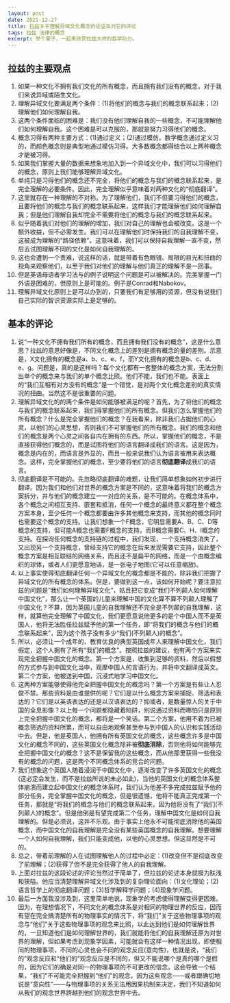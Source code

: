 ```yaml
---
layout: post
date: 2021-12-27
title: 拉兹关于理解异域文化概念的论证及对它的评论
tags: 拉兹 法律的概念
excerpt: 举个栗子，一起来欣赏拉兹大师的哲学功力。
---
```


## 拉兹的主要观点

1. 如果一种文化不拥有我们文化的所有概念，而且拥有我们没有的概念，对于我们来说异域或陌生文化。
2. 理解异域文化要满足两个条件：(1)将他们的概念与我们的概念联系起来；(2)理解他们如何理解自我。
3. 这两个条件面临的困难是：我们没有他们理解自我的一些概念，不可能理解他们如何理解自我。这个困难是可以克服的，那就是努力习得他们的概念。
4. 概念习得有两种主要方式：(1)通过定义；(2)通过模仿。数学概念通过定义习的，而颜色概念则是典型地通过模仿习得。大多数概念都得结合以上两种概念才能被习得。
5. 如果我们掌握大量的数据来想象地加入到一个异域文化中，我们可以习得他们的概念，原则上我们能够理解异域文化。
6. 单纯只是习得他们的概念还不完全，将他们的概念与我们的概念联系起来，是完全理解的必要条件。因此，完全理解似乎意味着对两种文化的“彻底翻译”。
7. 这里就存在一种理解的不对称。为了理解他们，我们不但要习得他们的概念，且要将他们的概念与我们的概念联系起来，这样我们才能理解他们如何理解自我；但是他们理解自我却完全不需要将他们的概念与我们的概念联系起来。
8. 似乎随着我们对他们的理解的增加，我们对自己的理解也会被改变。这是一个额外收益，但不必需发生。我们可以在理解他们时保持我们的自我理解不变，这被成为理解的“路径依赖”。这意味着，我们可以保持自我理解一直不变，然后去试图理解不同的文化是如何自我理解的。
9. 这也会遭到一个责难，说这样的话，就是带着有色眼镜、局限的目光和扭曲的视角来观察他们，以至于我们对他们的理解与他们真正的理解不是一回事。
10. 但是英语母语者学习法与的例子说明这个问题是可以被解决的。完美掌握一门外语是困难的，但原则上是可能的。例子是Conrad和Nabokov。
11. 理解异域文化原则上是可以办到的，只要我们有足够用的资源，但没有说我们自己实际的智识资源实际上是足够的。

## 基本的评论

1. 说“一种文化不拥有我们所有的概念，而且拥有我们没有的概念”，这是什么意思？拉兹的意思好像是，不同文化概念上的差别是拥有概念的量的差别。示意是，X文化拥有的概念是a、b、c、e、f，而Y文化拥有的概念是b、c、d、e、g。问题是，真的是这样吗？每个文化都有一套整体的概念方案，无法分割出单个的概念来与我们的单个概念比照。他们不能，我们也不能。表面上的“我们互相有对方没有的概念”是一个错觉，是对两个文化概念差别的真实情况的扭曲。当然这不是很重要的问题。
2. 理解异域文化的的两个条件是如何能够被满足的呢？首先，为了将他们的概念与我们的概念联系起来，我们得掌握他们的所有概念。但我们怎么掌握他们的所有概念？什么是完全掌握他们的概念？在我看来，除非我们占据他们的心灵，以他们的心灵思想，否则我们不可掌握他们的所有概念。我们的概念和他们的概念是两个心灵之间各自内在拥有的东西。所以，掌握他们的概念，不是直接获得他们概念的，而是试图将他们的语言翻译成我们的语言。这是因为，概念是内在的，而语言是外显的，而且一般来说我们认为语言被用来表达概念。这样，完全掌握他们的概念，至少要将他们的语言**彻底翻译**成我们的语言。
3. 彻底翻译是不可能的。先忽略彻底翻译的难题，让我们简单想象如何初步进行翻译。因为我们和他们对世界的概念方案是不同的，这意味着将我们的概念方案拆分，并与他们的概念建立一一对应的关系，是不可能的。在概念体系中，各个概念之间相互支持、嵌套和抵消，任何一个概念的最终意义都在整个概念方案本身，至少任何一个概念都要由许多其他概念来支持，而其他的概念同时也需要这个概念的支持。让我们想象一个F概念，它明显需要A、B、C、D等概念的支持，但可能A概念也需要F概念的支持，而B概念需要C、H、I概念的支持。在探询任何概念的支持链的过程中，我们发现，一个支持概念消失了，又出现另一个支持概念，曾经支持它的概念在后来发现需要它支持，因此整个概念方案是相互联结的网络关系，而且还不是扁平的网络，而是一个由概念编织的球体，或者人们更愿意地话，是一张电子地图(它可以任意缩放)。
4. 以上事实使得彻底翻译任何一个异域文化的概念都是不能的，除非我们把握了异域文化的所有概念的体系。但是，要做到这一点，该如何开始呢？要注意拉兹的问题是“我们如何理解异域文化”，姑且把它变成“我们不列颠人如何理解中国文化”，那么让一个英国的儿童来理解中国的文化算不算不列颠人理解了中国文化？不算，因为英国儿童的自我理解还不完全是不列颠的自我理解，这样，就算他完全理解了中国文化，我们更愿意说他更多的是个中国人而不是英国人，他将无法胜任拉兹赋予他的第一个任务，即“将我们的概念与他们的概念联系起来”，因为这个孩子没有多少“我们(不列颠人)的概念”。
5. 所以，必须让一个成年的、教育优良的典型英国成年人来理解中国文化，我们假定，这个人拥有了所有“我们的概念”。按照拉兹的建议，他有两个方案来实现完全把握中国文化的概念。第一个方案是，收集到足够的资料，然后以假想的方式参与到中国文化当中，观摩中国人的言语行为，并将中文翻译成英文。第二个方案，他被送到中国，沉浸式地学习中国文化。
6. 这两种方案能够使得他完全把握中国文化的概念吗？第一个方案是有些让人忍俊不禁。那些资料是由谁提供的呢？它们是以什么概念方案来捕捉、筛选和表达的？它们是以英语表达的还是以汉语表达的？抑或者，是数量惊人的关于中国的全息影像？以上每一个问题都隐藏着陷阱，别说通过资料而哪怕只是原则上完全把握中国文化的概念，都将是一个笑话。第二个方案，他用不着为已被概念筛选的资料所累，而可以自由地观察甚至参与到中国人的认识和实践活动中去。但是，他是英国人，他拥有所有英国文化的概念，这些概念许多是中国文化的概念不同的，这些英国文化概念除非被**彻底消除**，否则他将如何能够完全把握中国文化的概念？这不是保留我的这些概念，而从他那里获得一些我没有的概念的问题，这是两个不同概念体系的竞合的问题。
7. 我们想象这个英国人随着浸润于中国文化中，逐渐改变了许多英国文化的概念(这必定会发生，而不是拉兹所说的未必如此)，当他的英国文化的概念体系整体崩溃而建立起中国文化的概念体系时，我们认为他差不多完成拉兹赋予他的部分任务，完全掌握中国文化的概念，但是很遗憾，他将不能真正完成第一个任务，那就是“将我们的概念与他们的概念联系起来，因为他将没有了“我们(不列颠人)的概念”。但是他倒是有望完成第二个任务，理解中国文化是如何自我理解的。但是必须说，这并不乐观。由于事实上他永不可能彻底消除他的英国概念，而中国文化的自我理解是完全没有某些英国概念的自我理解。想要理解一个人如何自我理解，我们只能变成他，以他的心灵思想。但这显然是不可的。
8. 总之，带着前理解的人在试图理解他人的过程中必定：(1)改变但不是彻底改变了前理解；(2)获得了但不是完全获得了他人的自我理解。
9. 上面对拉兹的这段论述的评论当然过于简单了，但拉兹的论述本身就极为肤浅和狭隘。他应当清楚理解异域文化涉及到的复杂理论面向：(1)文化理论；(2)语言哲学上的彻底翻译问题；(3)哲学解释学问题；(4)现象学问题。
10. 最后一方面我没涉及到，这里简单地说，现象学的考虑使得理解变得更困难。因为，在理想情况下，不同文化的概念体系是对相同的物理世界的反应，因而有望在完全搞清楚所有的物理事实的情况下，将“我们”关于这些物理事项的观念与“他们”关于这些物理事项的观念来比照，以此达到他们是如何理解世界的，一旦知道他们是如何理解世界的，我们就能将他们的自我理解还原为对世界的理解，但如果考虑到现象学因素，可能就会有这样一种情况出现，即使相同的物理事项，不同的心灵也会不同的观念反应(意向性)，也就是说，“我们的”观念反应和“他们的”观念反应是不同的，但又不能说哪个是真的哪个是假的，因为它们的确是对同一的物理事项的不可更改的信念。这会导致一个结果，“我们”不可能完全把握到“他们”的观念，因为这些观念——或者跟确切地说是“意向性”——与物理事项的关系无法用因果机制来决定，我们不知道如何从我们的观念世界跨越到他们的观念世界中去。
